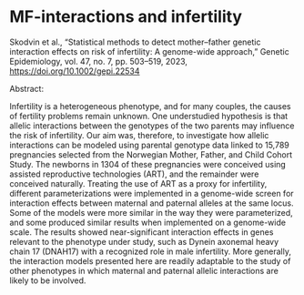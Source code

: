 # MF-interactions and infertility
Skodvin et al., “Statistical methods to detect mother–father genetic interaction effects on risk of infertility: A genome-wide approach,” Genetic Epidemiology, vol. 47, no. 7, pp. 503–519, 2023, https://doi.org/10.1002/gepi.22534

Abstract:

Infertility is a heterogeneous phenotype, and for many couples, the causes of fertility problems remain unknown. One understudied hypothesis is that allelic interactions between the genotypes of the two parents may influence the risk of infertility. Our aim was, therefore, to investigate how allelic interactions can be modeled using parental genotype data linked to 15,789 pregnancies selected from the Norwegian Mother, Father, and Child Cohort Study. The newborns in 1304 of these pregnancies were conceived using assisted reproductive technologies (ART), and the remainder were conceived naturally. Treating the use of ART as a proxy for infertility, different parameterizations were implemented in a genome-wide screen for interaction effects between maternal and paternal alleles at the same locus. Some of the models were more similar in the way they were parameterized, and some produced similar results when implemented on a genome-wide scale. The results showed near-significant interaction effects in genes relevant to the phenotype under study, such as Dynein axonemal heavy chain 17 (DNAH17) with a recognized role in male infertility. More generally, the interaction models presented here are readily adaptable to the study of other phenotypes in which maternal and paternal allelic interactions are likely to be involved.
